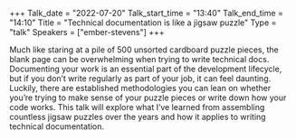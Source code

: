 +++
Talk_date = "2022-07-20"
Talk_start_time = "13:40"
Talk_end_time = "14:10"
Title = "Technical documentation is like a jigsaw puzzle"
Type = "talk"
Speakers = ["ember-stevens"]
+++


Much like staring at a pile of 500 unsorted cardboard puzzle pieces, the blank page can be overwhelming when trying to write technical docs. Documenting your work is an essential part of the development lifecycle, but if you don’t write regularly as part of your job, it can feel daunting. Luckily, there are established methodologies you can lean on whether you’re trying to make sense of your puzzle pieces or write down how your code works. This talk will explore what I’ve learned from assembling countless jigsaw puzzles over the years and how it applies to writing technical documentation.

